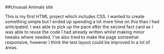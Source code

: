 ##Unusual Animals site

This is my first HTML project which includes CSS. I wanted to create something simple but I ended up spending a lot more time on this than I had anticipated. I was able to pick up the pace after the second fact card as I was able to reuse the code I had already written whilst making minor tweaks where needed. I've also tried to make the page somewhat responsive, however I think the text layout could be improved in a lot of areas. 
